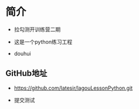 # 简介

* 拉勾测开训练营二期

* 这是一个python练习工程

* douhui

## GitHub地址
* https://github.com/latesir/lagouLessonPython.git

* 提交测试